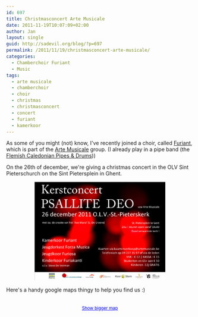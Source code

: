 ```yaml
---
id: 697
title: Christmasconcert Arte Musicale
date: 2011-11-19T10:07:09+02:00
author: Jan
layout: single
guid: http://sadevil.org/blog/?p=697
permalink: /2011/11/19/christmasconcert-arte-musicale/
categories:
  - Chamberchoir Furiant
  - Music
tags:
  - arte musicale
  - chamberchoir
  - choir
  - christmas
  - christmasconcert
  - concert
  - furiant
  - kamerkoor
---
```

As some of you might (not) know, I've recently joined a choir, called <a href="http://www.furiant.be/" target="_blank">Furiant</a>, which is part of the <a href="http://www.artemusicale.be" target="_blank">Arte Musicale</a> group. (I already play in a pipe band (the <a href="http://www.fcpd.be" target="_blank">Flemish Caledonian Pipes & Drums</a>))

On the 26th of december, we're giving a christmas concert in the OLV Sint Pieterschurch on the Sint Pietersplein in Ghent.

<center>
  <img width="70%" src="/assets/images/2012/03/Affiche-AM-Kerstconcert-1.jpg" alt="Christmas Concert Arte Musicale 2011" />
</center>

Here's a handy google maps thingy to help you find us :)  


<center>
  <br /><small><a href="http://maps.google.be/maps?f=q&source=embed&hl=nl&geocode=&q=sint+pietersplein,+gent&aq=&sll=50.805935,4.432983&sspn=3.770002,9.876709&vpsrc=6&ie=UTF8&hq=&hnear=Sint-Pietersplein,+9000+Gent,+Oost-Vlaanderen,+Vlaams+Gewest&t=m&ll=51.045306,3.727326&spn=0.009443,0.018239&z=15&iwloc=A" style="color:#0000FF;text-align:left">Show bigger map</a></small>
</center>